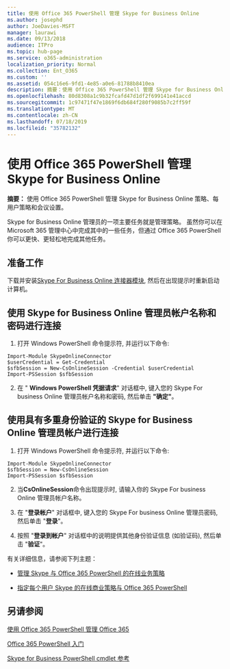```yaml
---
title: 使用 Office 365 PowerShell 管理 Skype for Business Online
ms.author: josephd
author: JoeDavies-MSFT
manager: laurawi
ms.date: 09/13/2018
audience: ITPro
ms.topic: hub-page
ms.service: o365-administration
localization_priority: Normal
ms.collection: Ent_O365
ms.custom: ''
ms.assetid: 054c16e6-9fd1-4e85-a0e6-81788b8410ea
description: 摘要：使用 Office 365 PowerShell 管理 Skype for Business Online 策略、每用户策略和会议设置。
ms.openlocfilehash: 80d8308a1c9b32fcafd47d1df2f699141e41accd
ms.sourcegitcommit: 1c97471f47e1869f6db684f280f9085b7c2ff59f
ms.translationtype: MT
ms.contentlocale: zh-CN
ms.lasthandoff: 07/18/2019
ms.locfileid: "35782132"
---
```

# <a name="manage-skype-for-business-online-with-office-365-powershell"></a>使用 Office 365 PowerShell 管理 Skype for Business Online

 **摘要：** 使用 Office 365 PowerShell 管理 Skype for Business Online 策略、每用户策略和会议设置。
  
Skype for Business Online 管理员的一项主要任务就是管理策略。 虽然你可以在 Microsoft 365 管理中心中完成其中的一些任务，但通过 Office 365 PowerShell 你可以更快、更轻松地完成其他任务。 

## <a name="before-you-start"></a>准备工作

下载并安装[Skype For Business Online 连接器模块](https://www.microsoft.com/en-us/download/details.aspx?id=39366), 然后在出现提示时重新启动计算机。


## <a name="connect-using-a-skype-for-business-online-administrator-account-name-and-password"></a>使用 Skype for Business Online 管理员帐户名称和密码进行连接

1. 打开 Windows PowerShell 命令提示符, 并运行以下命令: 
    
  ```
  Import-Module SkypeOnlineConnector
  $userCredential = Get-Credential
  $sfbSession = New-CsOnlineSession -Credential $userCredential
  Import-PSSession $sfbSession
  ```

2. 在 " **Windows PowerShell 凭据请求**" 对话框中, 键入您的 Skype For business Online 管理员帐户名称和密码, 然后单击 **"确定"**。


## <a name="connect-using-a-skype-for-business-online-administrator-account-with-multifactor-authentication"></a>使用具有多重身份验证的 Skype for Business Online 管理员帐户进行连接

1. 打开 Windows PowerShell 命令提示符, 并运行以下命令:

  ```
  Import-Module SkypeOnlineConnector
  $sfbSession = New-CsOnlineSession
  Import-PSSession $sfbSession
  ```

2. 当**CsOnlineSession**命令出现提示时, 请输入你的 Skype For business Online 管理员帐户名称。

3. 在 "**登录帐户**" 对话框中, 键入您的 Skype For business Online 管理员密码, 然后单击 "**登录**"。

4. 按照 "**登录到帐户**" 对话框中的说明提供其他身份验证信息 (如验证码), 然后单击 "**验证**"。

有关详细信息，请参阅下列主题：
  
- [管理 Skype 与 Office 365 PowerShell 的在线业务策略](manage-skype-for-business-online-policies-with-office-365-powershell.md)
    
- [指定每个用户 Skype 的在线商业策略与 Office 365 PowerShell](assign-per-user-skype-for-business-online-policies-with-office-365-powershell.md)
    
## <a name="see-also"></a>另请参阅

[使用 Office 365 PowerShell 管理 Office 365](manage-office-365-with-office-365-powershell.md)
  
[Office 365 PowerShell 入门](getting-started-with-office-365-powershell.md)

[Skype for Business PowerShell cmdlet 参考](https://docs.microsoft.com/powershell/module/skype/?view=skype-ps)


